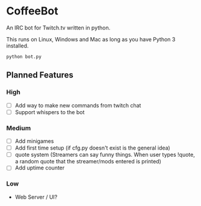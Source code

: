 # CoffeeBot
An IRC bot for Twitch.tv written in python. 

This runs on Linux, Windows and Mac as long as you have Python 3 installed.

```
python bot.py
```




## Planned Features
### High
- [ ] Add way to make new commands from twitch chat
-[ ] Support whispers to the bot

### Medium
- [ ] Add minigames
- [ ] Add first time setup (if cfg.py doesn't exist is the general idea)
- [ ] quote system (Streamers can say funny things. When user types !quote, a random quote that the streamer/mods entered is printed)
- [ ] Add uptime counter

### Low

- Web Server / UI?
